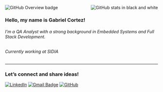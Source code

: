 <img align='right' src="https://github-readme-stats.vercel.app/api?username=gabrielcortezspr&show_icons=true&title_color=000000&text_color=000000&icon_color=000000&bg_color=FFFFFF&cache_seconds=2300" alt="GitHub stats in black and white" />

<img align='top' src="https://img.shields.io/static/v1?label=Overview&message=gabrielcortezspr&color=000000&style=for-the-badge&logo=GitHub&logoColor=000000&labelColor=ffffff" alt="GitHub Overview badge" />

### Hello, my name is Gabriel Cortez!

###### I’m a QA Analyst with a strong background in Embedded Systems and Full Stack Development.

###### Currently working at SIDIA

---

### Let’s connect and share ideas!

[![LinkedIn](https://img.shields.io/badge/LinkedIn-ffffff?style=flat&logo=linkedin&logoColor=000000&labelColor=ffffff)](https://www.linkedin.com/in/gabrielcortezspr/)
[![Gmail Badge](https://img.shields.io/badge/gabrielcortezspr@gmail.com-ffffff?style=flat-square&logo=Gmail&logoColor=000000&labelColor=ffffff)](mailto:gabrielcortezspr@gmail.com)
[![GitHub](https://img.shields.io/github/followers/gabrielcortezspr?label=follow&style=social)](https://github.com/gabrielcortezspr)
